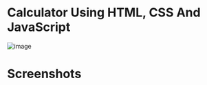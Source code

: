 # Calculator Using HTML, CSS And JavaScript

![image](https://user-images.githubusercontent.com/72864817/173788759-01277117-a6cd-4208-8c03-9021bc0a0240.png)

##
# Screenshots




